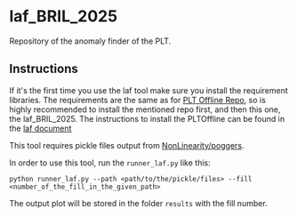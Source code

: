 # laf_BRIL_2025

Repository of the anomaly finder of the PLT.

## Instructions

If it's the first time you use the laf tool make sure you install the requirement libraries. The requirements are the same as for [PLT Offline Repo](https://github.com/cmsplt/PLTOffline), so is highly recommended to install the mentioned repo first, and then this one, the laf_BRIL_2025. The instructions to install the PLTOffline can be found in the [laf document](https://docs.google.com/document/d/1jXkUQ4Mt5PFmiV5IuQkr71Nw3jQUUcfnVggKCsIzocM/edit?tab=t.0)

This tool requires pickle files output from [NonLinearity/poggers](https://gitlab.cern.ch/flpereir/nonlinearity/-/tree/master/poggers?ref_type=heads). 

In order to use this tool, run the `runner_laf.py` like this:

```
python runner_laf.py --path <path/to/the/pickle/files> --fill <number_of_the_fill_in_the_given_path>
```

The output plot will be stored in the folder `results` with the fill number.

